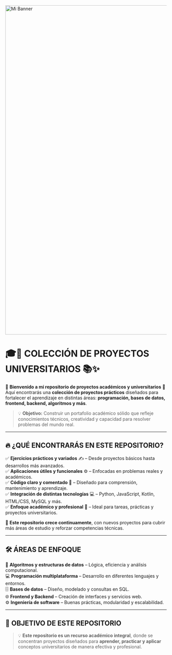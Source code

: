 <img src="BANNER.jpeg" alt="Mi Banner" width="1024">  

# 🎓🚀 **COLECCIÓN DE PROYECTOS UNIVERSITARIOS** 📚✨  

🌟 **Bienvenido a mi repositorio de proyectos académicos y universitarios** 🌟  
Aquí encontrarás una **colección de proyectos prácticos** diseñados para fortalecer el aprendizaje en distintas áreas: **programación, bases de datos, frontend, backend, algoritmos y más**.  

> 💡 **Objetivo:** Construir un portafolio académico sólido que refleje conocimientos técnicos, creatividad y capacidad para resolver problemas del mundo real.  

---

## 🔥 **¿QUÉ ENCONTRARÁS EN ESTE REPOSITORIO?**  

✅ **Ejercicios prácticos y variados** ✍️ – Desde proyectos básicos hasta desarrollos más avanzados.  
✅ **Aplicaciones útiles y funcionales** ⚙️ – Enfocadas en problemas reales y académicos.  
✅ **Código claro y comentado** 🧩 – Diseñado para comprensión, mantenimiento y aprendizaje.  
✅ **Integración de distintas tecnologías** 💻 – Python, JavaScript, Kotlin, HTML/CSS, MySQL y más.  
✅ **Enfoque académico y profesional** 🎯 – Ideal para tareas, prácticas y proyectos universitarios.  

🎯 **Este repositorio crece continuamente**, con nuevos proyectos para cubrir más áreas de estudio y reforzar competencias técnicas.  

---

## 🛠️ **ÁREAS DE ENFOQUE**  

📐 **Algoritmos y estructuras de datos** – Lógica, eficiencia y análisis computacional.  
💻 **Programación multiplataforma** – Desarrollo en diferentes lenguajes y entornos.  
🗄️ **Bases de datos** – Diseño, modelado y consultas en SQL.  
🌐 **Frontend y Backend** – Creación de interfaces y servicios web.  
⚙️ **Ingeniería de software** – Buenas prácticas, modularidad y escalabilidad.  

---

## 🚀 **OBJETIVO DE ESTE REPOSITORIO**  

> 💡 **Este repositorio es un recurso académico integral**, donde se concentran proyectos diseñados para **aprender, practicar y aplicar** conceptos universitarios de manera efectiva y profesional.  
